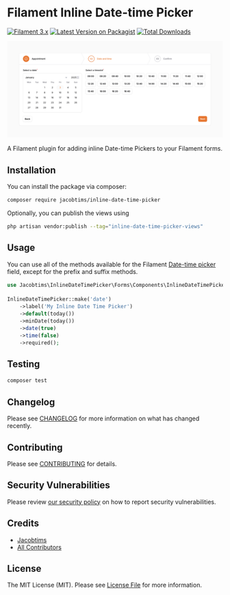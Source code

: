 # Filament Inline Date-time Picker

[![Filament 3.x](https://img.shields.io/badge/filament-3.x-EBB304?style=flat-square)](https://filamentphp.com/docs/3.x/panels/installation)
[![Latest Version on Packagist](https://img.shields.io/packagist/v/jacobtims/inline-date-time-picker.svg?style=flat-square)](https://packagist.org/packages/jacobtims/inline-date-time-picker)
[![Total Downloads](https://img.shields.io/packagist/dt/jacobtims/inline-date-time-picker.svg?style=flat-square&color=#44CC11)](https://packagist.org/packages/jacobtims/inline-date-time-picker)

![Screenshot](https://github.com/jacobtims/inline-date-time-picker/blob/main/media/1.png?raw=true)

A Filament plugin for adding inline Date-time Pickers to your Filament forms.


## Installation

You can install the package via composer:

```bash
composer require jacobtims/inline-date-time-picker
```

Optionally, you can publish the views using

```bash
php artisan vendor:publish --tag="inline-date-time-picker-views"
```

## Usage

You can use all of the methods available for the Filament [Date-time picker](https://filamentphp.com/docs/3.x/forms/fields/date-time-picker) field, except for the prefix and suffix methods.

```php
use Jacobtims\InlineDateTimePicker\Forms\Components\InlineDateTimePicker;

InlineDateTimePicker::make('date')
    ->label('My Inline Date Time Picker')
    ->default(today())
    ->minDate(today())
    ->date(true)
    ->time(false)
    ->required();
```

## Testing

```bash
composer test
```

## Changelog

Please see [CHANGELOG](CHANGELOG.md) for more information on what has changed recently.

## Contributing

Please see [CONTRIBUTING](.github/CONTRIBUTING.md) for details.

## Security Vulnerabilities

Please review [our security policy](../../security/policy) on how to report security vulnerabilities.

## Credits

- [Jacobtims](https://github.com/Jacobtims)
- [All Contributors](../../contributors)

## License

The MIT License (MIT). Please see [License File](LICENSE.md) for more information.
